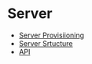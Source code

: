 # Server
* [Server Provisiioning](Server/Server\_Provisioning.md)
* [Server Srtucture](Server/Server\_Structure.md)
* [API](Server/API.md)
